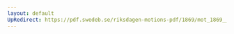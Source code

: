 ```yaml
---
layout: default
UpRedirect: https://pdf.swedeb.se/riksdagen-motions-pdf/1869/mot_1869__ak__00007/mot_1869__ak__00007_001.pdf
---
```

